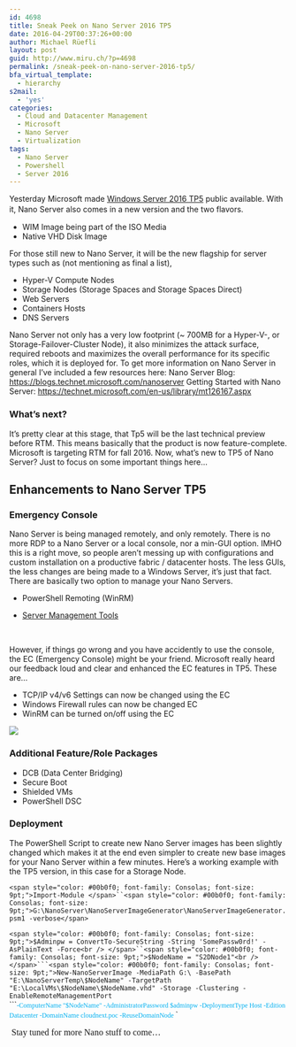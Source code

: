 ```yaml
---
id: 4698
title: Sneak Peek on Nano Server 2016 TP5
date: 2016-04-29T00:37:26+00:00
author: Michael Rüefli
layout: post
guid: http://www.miru.ch/?p=4698
permalink: /sneak-peek-on-nano-server-2016-tp5/
bfa_virtual_template:
  - hierarchy
s2mail:
  - 'yes'
categories:
  - Cloud and Datacenter Management
  - Microsoft
  - Nano Server
  - Virtualization
tags:
  - Nano Server
  - Powershell
  - Server 2016
---
```

Yesterday Microsoft made [Windows Server 2016 TP5](https://www.microsoft.com/en-us/evalcenter/evaluate-windows-server-technical-preview?wt.mc_id=WW_CE_OMS_OO_BLOG_NONE) public available. With it, Nano Server also comes in a new version and the two flavors. <span style="font-size: 12pt;"><br /> </span>

  * WIM Image being part of the ISO Media
  * Native VHD Disk Image

For those still new to Nano Server, it will be the new flagship for server types such as (not mentioning as final a list),

  * Hyper-V Compute Nodes
  * Storage Nodes (Storage Spaces and Storage Spaces Direct)
  * Web Servers
  * Containers Hosts
  * DNS Servers

Nano Server not only has a very low footprint (~ 700MB for a Hyper-V-, or Storage-Failover-Cluster Node), it also minimizes the attack surface, required reboots and maximizes the overall performance for its specific roles, which it is deployed for. To get more information on Nano Server in general I&#8217;ve included a few resources here: Nano Server Blog: <https://blogs.technet.microsoft.com/nanoserver> Getting Started with Nano Server: <https://technet.microsoft.com/en-us/library/mt126167.aspx>

### What&#8217;s next?

It&#8217;s pretty clear at this stage, that Tp5 will be the last technical preview before RTM. This means basically that the product is now feature-complete. Microsoft is targeting RTM for fall 2016. Now, what&#8217;s new to TP5 of Nano Server? Just to focus on some important things here…

## Enhancements to Nano Server TP5

### Emergency Console

Nano Server is being managed remotely, and only remotely. There is no more RDP to a Nano Server or a local console, nor a min-GUI option. IMHO this is a right move, so people aren&#8217;t messing up with configurations and custom installation on a productive fabric / datacenter hosts. The less GUIs, the less changes are being made to a Windows Server, it&#8217;s just that fact. There are basically two option to manage your Nano Servers.

  * PowerShell Remoting (WinRM)
  * <div>
      <a href="https://blogs.technet.microsoft.com/nanoserver/2016/02/09/introducing-server-management-tools/">Server Management Tools</a>
    </div>
    
    &nbsp;</li> </ul> 
    
    However, if things go wrong and you have accidently to use the console, the EC (Emergency Console) might be your friend. Microsoft really heard our feedback loud and clear and enhanced the EC features in TP5. These are…
    
      * TCP/IP v4/v6 Settings can now be changed using the EC
      * Windows Firewall rules can now be changed EC
      * WinRM can be turned on/off using the EC
    
    ![](http://www.miru.ch/wp-content/uploads/2016/04/042816_2234_SneakPeakon1.png)
    
    ### Additional Feature/Role Packages
    
      * DCB (Data Center Bridging)
      * Secure Boot
      * Shielded VMs
      * PowerShell DSC
    
    ### Deployment
    
    The PowerShell Script to create new Nano Server images has been slightly changed which makes it at the end even simpler to create new base images for your Nano Server within a few minutes. Here&#8217;s a working example with the TP5 version, in this case for a Storage Node.
    
    `<span style="color: #00b0f0; font-family: Consolas; font-size: 9pt;">Import-Module </span>``<span style="color: #00b0f0; font-family: Consolas; font-size: 9pt;">G:\NanoServer\NanoServerImageGenerator\NanoServerImageGenerator.psm1 -verbose</span>`
  
    `<span style="color: #00b0f0; font-family: Consolas; font-size: 9pt;">$Adminpw = ConvertTo-SecureString -String 'SomePassw0rd!' -AsPlainText -Force<br />
</span>``<span style="color: #00b0f0; font-family: Consolas; font-size: 9pt;">$NodeName = "S2DNode1"<br />
</span>```<span style="color: #00b0f0; font-family: Consolas; font-size: 9pt;">New-NanoServerImage -MediaPath G:\ -BasePath "E:\NanoServerTemp\$NodeName" -TargetPath "E:\LocalVMs\$NodeName\$NodeName.vhd" -Storage -Clustering -EnableRemoteManagementPort `<br />
</span>```<span style="color: #00b0f0; font-family: Consolas;"><span style="font-size: 9pt;">-ComputerName "$NodeName" -AdministratorPassword $adminpw -DeploymentType Host -Edition Datacenter -DomainName cloudnext.poc -ReuseDomainNode </span> </span>`
    
    <span style="font-family: Times New Roman; font-size: 12pt;"> Stay tuned for more Nano stuff to come…</span>